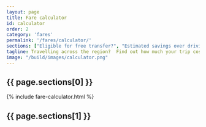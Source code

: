 ```yaml
---
layout: page
title: Fare calculator
id: calculator
order: 2
category: 'fares'
permalink: '/fares/calculator/'
sections: ["Eligible for free transfer?", "Estimated savings over driving"]
tagline: Travelling across the region?  Find out how much your trip costs!
image: "/build/images/calculator.png"
---
```


## {{ page.sections[0] }}

<div class="top-buffer"></div>

{% include fare-calculator.html %}

## {{ page.sections[1] }}

